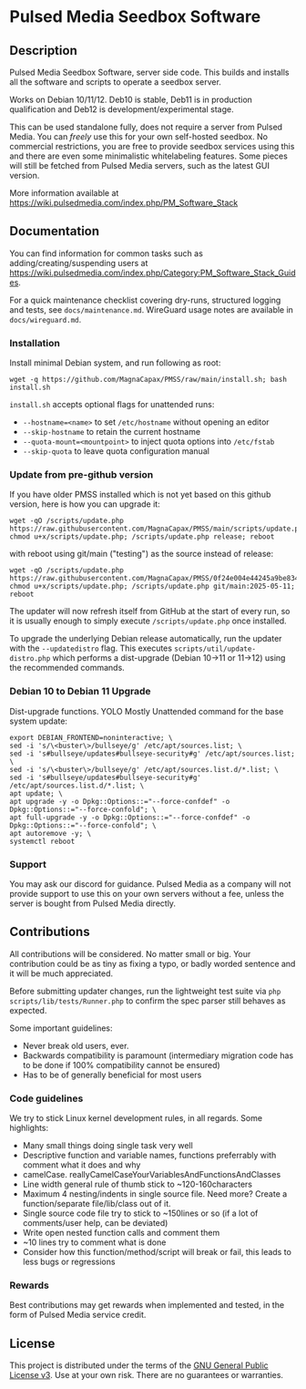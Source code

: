 # Pulsed Media Seedbox Software

## Description

Pulsed Media Seedbox Software, server side code.
This builds and installs all the software and scripts to operate a seedbox server.

Works on Debian 10/11/12. Deb10 is stable, Deb11 is in production qualification and Deb12 is development/experimental stage.

This can be used standalone fully, does not require a server from Pulsed Media. You can _freely_ use this for your own self-hosted seedbox.
No commercial restrictions, you are free to provide seedbox services using this and there are even some minimalistic whitelabeling features.
Some pieces will still be fetched from Pulsed Media servers, such as the latest GUI version.

More information available at https://wiki.pulsedmedia.com/index.php/PM_Software_Stack


## Documentation

You can find information for common tasks such as adding/creating/suspending users at https://wiki.pulsedmedia.com/index.php/Category:PM_Software_Stack_Guides.

For a quick maintenance checklist covering dry-runs, structured logging and
tests, see `docs/maintenance.md`. WireGuard usage notes are available in
`docs/wireguard.md`.

### Installation

Install minimal Debian system, and run following as root:
```
wget -q https://github.com/MagnaCapax/PMSS/raw/main/install.sh; bash install.sh
```

`install.sh` accepts optional flags for unattended runs:
- `--hostname=<name>` to set `/etc/hostname` without opening an editor
- `--skip-hostname` to retain the current hostname
- `--quota-mount=<mountpoint>` to inject quota options into `/etc/fstab`
- `--skip-quota` to leave quota configuration manual

### Update from pre-github version

If you have older PMSS installed which is not yet based on this github version, here is how you can upgrade it:
```
wget -qO /scripts/update.php https://raw.githubusercontent.com/MagnaCapax/PMSS/main/scripts/update.php;  chmod u+x/scripts/update.php; /scripts/update.php release; reboot
```
with reboot using git/main ("testing") as the source instead of release:
```
wget -qO /scripts/update.php https://raw.githubusercontent.com/MagnaCapax/PMSS/0f24e004e44245a9be834d8b1920caf0f119a282/scripts/update.php;  chmod u+x/scripts/update.php; /scripts/update.php git/main:2025-05-11; reboot
```
The updater will now refresh itself from GitHub at the start of every run, so it
is usually enough to simply execute `/scripts/update.php` once installed.

To upgrade the underlying Debian release automatically, run the updater with the
`--updatedistro` flag. This executes `scripts/util/update-distro.php` which
performs a dist-upgrade (Debian&nbsp;10→11 or 11→12) using the recommended
commands.

### Debian 10 to Debian 11 Upgrade

Dist-upgrade functions.
YOLO Mostly Unattended command for the base system update:
```
export DEBIAN_FRONTEND=noninteractive; \
sed -i 's/\<buster\>/bullseye/g' /etc/apt/sources.list; \
sed -i 's#bullseye/updates#bullseye-security#g' /etc/apt/sources.list; \
sed -i 's/\<buster\>/bullseye/g' /etc/apt/sources.list.d/*.list; \
sed -i 's#bullseye/updates#bullseye-security#g' /etc/apt/sources.list.d/*.list; \
apt update; \
apt upgrade -y -o Dpkg::Options::="--force-confdef" -o Dpkg::Options::="--force-confold"; \
apt full-upgrade -y -o Dpkg::Options::="--force-confdef" -o Dpkg::Options::="--force-confold"; \
apt autoremove -y; \
systemctl reboot

```

### Support

You may ask our discord for guidance.
Pulsed Media as a company will not provide support to use this on your own servers without a fee, unless the server is bought from Pulsed Media directly.


## Contributions

All contributions will be considered. No matter small or big. Your contribution could be as tiny as fixing a typo, or badly worded sentence and it will be much appreciated.

Before submitting updater changes, run the lightweight test suite via `php scripts/lib/tests/Runner.php` to confirm the spec parser still behaves as expected.

Some important guidelines:

 * Never break old users, ever.
 * Backwards compatibility is paramount (intermediary migration code has to be done if 100% compatibility cannot be ensured)
 * Has to be of generally beneficial for most users

 ### Code guidelines

 We try to stick Linux kernel development rules, in all regards. Some highlights:

  * Many small things doing single task very well
  * Descriptive function and variable names, functions preferrably with comment what it does and why
  * camelCase. reallyCamelCaseYourVariablesAndFunctionsAndClasses
  * Line width general rule of thumb stick to ~120-160characters
  * Maximum 4 nesting/indents in single source file. Need more? Create a function/separate file/lib/class out of it.
  * Single source code file try to stick to ~150lines or so (if a lot of comments/user help, can be deviated)
  * Write open nested function calls and comment them
  * ~10 lines try to comment what is done
  * Consider how this function/method/script will break or fail, this leads to less bugs or regressions

 ### Rewards

Best contributions may get rewards when implemented and tested, in the form of Pulsed Media service credit.

## License

This project is distributed under the terms of the [GNU General Public License v3](LICENSE).
Use at your own risk. There are no guarantees or warranties.
